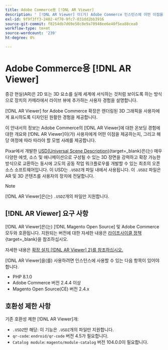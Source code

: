 ```yaml
---
title: Adobe Commerce용 [!DNL AR Viewer]
description: ' [!DNL AR Viewer] 이(가) Adobe Commerce 인스턴스에 어떤 이점을 줄 수 있는지, 그리고 확장을 성공적으로 온보딩하고 설정하는 방법에 대해 알아봅니다.'
exl-id: 9f9f3ff3-2402-4f70-9fc7-031dd2bb3916
source-git-commit: f8254db7d69e58c8e9a78948ee6e40f5ea88cea0
workflow-type: tm+mt
source-wordcount: '239'
ht-degree: 0%

---
```


# Adobe Commerce용 [!DNL AR Viewer]

증강 현실(AR)은 2D 또는 3D 요소를 실제 세계에 서식하는 것처럼 보이도록 하는 방식으로 장치의 카메라에서 라이브 뷰에 추가하는 사용자 경험을 설명합니다.

[!DNL AR Viewer] for Adobe Commerce 확장은 렌더링된 3D 그래픽을 사용자에게 표시하도록 디자인된 원활한 경험을 제공합니다.

이 안내서의 정보는 Adobe Commerce의 [!DNL AR Viewer]에 대한 온보딩 경험에 대한 개요와 [!DNL AR Viewer]이(가) 사용자에게 어떤 이점을 제공하는지, 그리고 해당 여정에 따라 따라야 할 모범 사례를 제공합니다.

Pixar에서 개발한 [USD(Universal Scene Description)](https://openusd.org/release/index.html){target=_blank}은(는) 매우 다양한 에셋, 소스 및 애니메이션으로 구성될 수 있는 3D 장면을 강력하고 확장 가능한 방식으로 교환하는 동시에 고도의 공동 작업 워크플로우를 개발할 수 있는 최초의 오픈 소스 소프트웨어입니다. 이 USD는 `.USDZ`개 파일 내에서 사용됩니다. 이 `.USDZ` 파일은 AR 및 3D 콘텐츠를 사용자의 장치에 전달합니다.

>[!NOTE]
>
> [!DNL AR Viewer]은(는) `.USDZ`개의 파일만 지원합니다.

## [!DNL AR Viewer] 요구 사항

[!DNL AR Viewer]은(는) [!DNL Magento Open Source] 및 Adobe Commerce 모두와 호환됩니다. 지원되는 버전에 대한 자세한 내용은 [라이프사이클 정책](https://experienceleague.adobe.com/docs/commerce-operations/release/planning/lifecycle-policy.html?lang=ko){target=_blank}을 참조하십시오.

자세한 내용은 [확장 설치 [!DNL AR Viewer] 2&rbrace;를 참조하십시오.](../catalog/ar-viewer-setup.md)

[!DNL AR Viewer]을(를) 사용하려면 인스턴스에 사용할 수 있는 다음 항목이 있어야 합니다.

* PHP 8.1.0
* Adobe Commerce 버전 2.4.4 이상
* Magento Open Source(CE) 버전 2.4.x

## 호환성 제한 사항

기존 호환성 제한 [!DNL AR Viewer]개:

* `.USDZ`만 해당: 이 기능은 `.USDZ`개의 파일만 지원합니다.
* `qr-code`: `endroid/qr-code` 버전 4.5가 필요합니다.
* `Catalog module`: `magento/module-catalog` 버전 104.0.0이 필요합니다.
